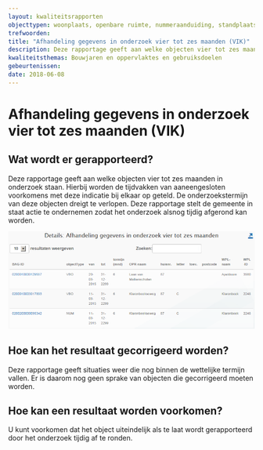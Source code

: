```yaml
---
layout: kwaliteitsrapporten
objecttypen: woonplaats, openbare ruimte, nummeraanduiding, standplaats, ligplaats, pand, verblijfsobject
trefwoorden:
title: "Afhandeling gegevens in onderzoek vier tot zes maanden (VIK)"
description: Deze rapportage geeft aan welke objecten vier tot zes maanden in onderzoek staan. Van deze objecten dreigt de onderszoekstermijn te verlopen.
kwaliteitsthemas: Bouwjaren en oppervlaktes en gebruiksdoelen
gebeurtenissen:
date: 2018-06-08
---
```


# Afhandeling gegevens in onderzoek vier tot zes maanden (VIK)

## Wat wordt er gerapporteerd?

Deze rapportage geeft aan welke objecten vier tot zes maanden in onderzoek staan. Hierbij worden de tijdvakken van aaneengesloten voorkomens met deze indicatie bij elkaar op geteld. De onderzoekstermijn van deze objecten dreigt te verlopen. Deze rapportage stelt de gemeente in staat actie te ondernemen zodat het onderzoek alsnog tijdig afgerond kan worden.

![](afbeeldingen/details-afhandeling-gegevens-in-onderzoek-vier-tot-zes-maanden.png)

## Hoe kan het resultaat gecorrigeerd worden?

Deze rapportage geeft situaties weer die nog binnen de wettelijke termijn vallen. Er is daarom nog geen sprake van objecten die gecorrigeerd moeten worden.

## Hoe kan een resultaat worden voorkomen?

U kunt voorkomen dat het object uiteindelijk als te laat wordt gerapporteerd door het onderzoek tijdig af te ronden.
